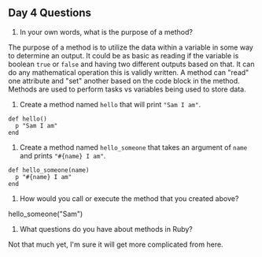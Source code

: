 ## Day 4 Questions

1. In your own words, what is the purpose of a method?

The purpose of a method is to utilize the data within a variable in some way to determine an output. It could be as basic as reading if the variable is boolean `true` or `false` and having two different outputs based on that.  It can do any mathematical operation this is validly written.  A method can "read" one attribute and "set" another based on the code block in the method.  Methods are used to perform tasks vs variables being used to store data.

1. Create a method named `hello` that will print `"Sam I am"`.
```
def hello()
  p "Sam I am"
end
```
1. Create a method named `hello_someone` that takes an argument of `name` and prints `"#{name} I am"`.
```
def hello_someone(name)
  p "#{name} I am"
end
```
1. How would you call or execute the method that you created above?

hello_someone("Sam")

1. What questions do you have about methods in Ruby?

Not that much yet, I'm sure it will get more complicated from here.
